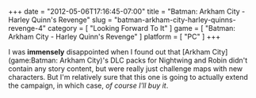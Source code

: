 +++
date = "2012-05-06T17:16:45-07:00"
title = "Batman: Arkham City - Harley Quinn's Revenge"
slug = "batman-arkham-city-harley-quinns-revenge-4"
category = [ "Looking Forward To It" ]
game = [ "Batman: Arkham City - Harley Quinn's Revenge" ]
platform = [ "PC" ]
+++

I was <b>immensely</b> disappointed when I found out that [Arkham City](game:Batman: Arkham City)'s DLC packs for Nightwing and Robin didn't contain any story content, but were really just challenge maps with new characters.  But I'm relatively sure that this one is going to actually extend the campaign, in which case, <i>of course I'll buy it</i>.